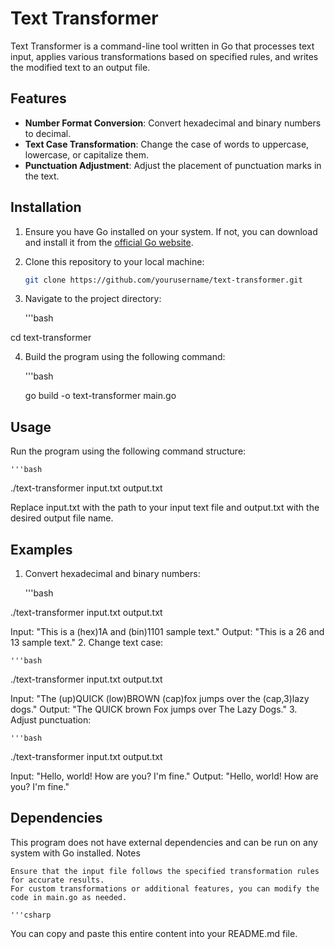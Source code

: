 # Text Transformer

Text Transformer is a command-line tool written in Go that processes text input, applies various transformations based on specified rules, and writes the modified text to an output file.

## Features

- **Number Format Conversion**: Convert hexadecimal and binary numbers to decimal.
- **Text Case Transformation**: Change the case of words to uppercase, lowercase, or capitalize them.
- **Punctuation Adjustment**: Adjust the placement of punctuation marks in the text.

## Installation

1. Ensure you have Go installed on your system. If not, you can download and install it from the [official Go website](https://golang.org/).

2. Clone this repository to your local machine:
   ```bash
   git clone https://github.com/yourusername/text-transformer.git
3. Navigate to the project directory:

    '''bash

cd text-transformer

4. Build the program using the following command:

    '''bash

    go build -o text-transformer main.go

## Usage

Run the program using the following command structure:

    '''bash

./text-transformer input.txt output.txt

Replace input.txt with the path to your input text file and output.txt with the desired output file name.
## Examples
1. Convert hexadecimal and binary numbers:

    '''bash

./text-transformer input.txt output.txt

Input: "This is a (hex)1A and (bin)1101 sample text."
Output: "This is a 26 and 13 sample text."
2. Change text case:

    '''bash

./text-transformer input.txt output.txt

Input: "The (up)QUICK (low)BROWN (cap)fox jumps over the (cap,3)lazy dogs."
Output: "The QUICK brown Fox jumps over The Lazy Dogs."
3. Adjust punctuation:

    '''bash

./text-transformer input.txt output.txt

Input: "Hello, world! How are you? I'm fine."
Output: "Hello, world! How are you? I'm fine."
## Dependencies

This program does not have external dependencies and can be run on any system with Go installed.
Notes

    Ensure that the input file follows the specified transformation rules for accurate results.
    For custom transformations or additional features, you can modify the code in main.go as needed.

    '''csharp


You can copy and paste this entire content into your README.md file.


